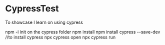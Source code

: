 # CypressTest
To showcase I learn on using cypress


npm -i init on the cypress folder
npm install
npm install cypress --save-dev //to install cypress
npx cypress open
npx cypress run
